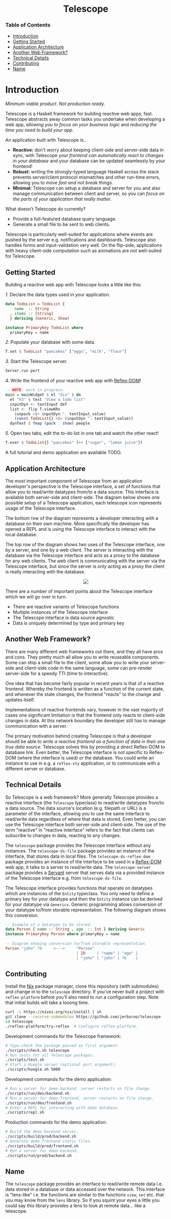 <div align="center">

# Telescope

</div>

### Table of Contents
- [Introduction](#introduction)
- [Getting Started](#getting-started)
- [Application Architecture](#application-architecture)
- [Another Web Framework?](#another-web-framework)
- [Technical Details](#technical-details)
- [Contributing](#contributing)
- [Name](#name)

# Introduction
*Minimum viable product. Not production ready.*

Telescope is a Haskell framework for building reactive web apps, fast. Telescope
abstracts away common tasks you undertake when developing a web app, *allowing
you to focus on your business logic* and *reducing the time you need to build
your app*.

An application built with Telescope is..
- **Reactive:** don't worry about keeping client-side and server-side data in
  sync, with Telescope your *frontend can automatically react to changes in your
  database* and your database can be updated seamlessly by your frontend!
- **Robust:** writing the strongly-typed language Haskell across the stack
  prevents server/client protocol mismatches and other run-time errors, allowing
  you to *move fast and not break things.*
- **Minimal:** Telescope can setup a database and server for you and also manage
  communication between client and server, so you can *focus on the parts of
  your application that really matter.*

What doesn't Telescope do currently?
- Provide a full-featured database query language.
- Generate a small file to be sent to web clients.

Telescope is particularly well-suited for applications where events are pushed
by the server e.g. notifications and dashboards. Telescope also handles forms
and input-validation very well. On the flip-side, applications with heavy
client-side computation such as animations are not well-suited for Telescope.

## Getting Started
Building a reactive web app with Telescope looks a little like this:

*1.* Declare the data types used in your application.

``` haskell
data TodoList = TodoList {
    name  :: String
  , items :: [String]
  } deriving (Generic, Show)

instance PrimaryKey TodoList where
  primaryKey = name
```

*2.* Populate your database with some data.

``` haskell
T.set $ TodoList "pancakes" ["eggs", "milk", "flour"]
```

*3.* Start the Telescope server.

``` haskell
Server.run port
```

*4.* Write the frontend of your reactive web app with
[Reflex-DOM](https://reflex-frp.org/)!

``` haskell
-- NOTE: work in progress.
main = mainWidget $ el "div" $ do
  el "h3" $ text "View a todo list"
  inputDyn <- textInput def
  list <- flip T.viewKRx
    (unpack <$> inputDyn ^. textInput_value)
    (const TodoList{} <$> (inputDyn ^. textInput_value))
  dynText $ fmap (pack . show) people
```

*5.* Open two tabs, edit the to-do list in one tab and watch the other react!

``` haskell
T.over $ TodoList{} "pancakes" (++ ["sugar", "lemon juice"])
```

A full tutorial and demo application are available TODO.
<!-- TODO: links to reflex-platform and other doc in demo/README.md -->

## Application Architecture
<!-- Core is the Telescope interface, available client & server-side. -->
The most important component of Telescope from an application developer's
perspective is the Telescope interface, a set of functions that allow you to
read/write datatypes from/to a data source. This interface is available both
server-side and client-side. The diagram below shows one possible setup of a
Telescope application, each telescope icon represents usage of the Telescope
interface.

<!-- Bottom row. -->
The bottom row of the diagram represents a developer interacting with a database
on their own machine. More specifically the developer has opened a REPL and is
using the Telescope interface to interact with the local database.

<!-- Top row, server is a proxy. -->
The top row of the diagram shows two uses of the Telescope interface, one by a
server, and one by a web client. The server is interacting with the database via
the Telescope interface and acts as a proxy to the database for any web clients.
The web client is communicating with the server via the Telescope interface, but
since the server is only acting as a proxy the client is really interacting with
the database.

<div align="center">
  <img src="diagram/diagram.png" />
</div>

There are a number of important points about the Telescope interface which we
will go over in turn.
- There are reactive variants of Telescope functions
- Multiple instances of the Telescope interface
- The Telescope interface is data source agnostic
- Data is uniquely determined by type and primary key
<!-- TODO: finish discussion about these points. -->
<!-- TODO: outline data flow, top row subscribes and reacts to data. -->

## Another Web Framework?
<!-- Many existing frameworks, pros and cons. -->
There are many different web frameworks out there, and they all have pros and
cons. They pretty much all allow you to write reuseable components. Some can
ship a small file to the client, some allow you to write your server-side and
client-side code in the same language, some can pre-render server-side for a
speedy TTI (time to interactive).

<!-- Reactive frontend is popular. -->
One idea that has become fairly popular in recent years is that of a reactive
frontend. Whereby the frontend is written as a function of the current state,
and whenever the state changes, the frontend "reacts" to the change and updates
itself.

<!-- Network is boundary of reactivity. -->
Implementations of reactive frontends vary, however in the vast majority of
cases one significant limitation is that the frontend only reacts to client-side
changes in data. At this network boundary the developer still has to manage
communication with a server.

<!-- Liberated of where/when. -->
The primary motivation behind creating Telescope is that a developer should be
able to *write a reactive frontend as a function of data in their one true data
source*. Telescope solves this by providing a direct Reflex-DOM to database
link. Even better, the Telescope interface is not specific to Reflex-DOM (where
the interface is used) or the database. You could write an instance to use in
e.g. a `reflex-vty` application, or to communicate with a different server or
database.

## Technical Details 
<!-- Reactive interface to data, data location is a parameter. -->
So Telescope is a web framework? More generally Telescope provides a reactive
interface (the `Telescope` typeclass) to read/write datatypes from/to a data
source. The data source's location (e.g. filepath or URL) is a parameter of the
interface, allowing you to use the same interface to read/write data regardless
of where that data is stored. Even better, you can use the Telescope interface
both server-side and client-side. The use of the term "reactive" in "reactive
interface" refers to the fact that clients can subscribe to changes in data,
reacting to any changes.

<!-- Various packages. -->
The `telescope` package provides the Telescope interface without any instances.
The `telescope-ds-file` package provides an instance of the interface, that
stores data in local files. The `telescope-ds-reflex-dom` package provides an
instance of the interface to be used in a [Reflex-DOM](https://reflex-frp.org/)
web app, it talks to a server to read/write data. The `telescope-server` package
provides a [Servant](https://www.servant.dev/) server that serves data via a
provided instance of the Telescope interface e.g. from `telescope-ds-file`.

<!-- Generic programming. -->
The Telescope interface provides functions that operate on datatypes which are
instances of the `Entity` typeclass. You only need to define a primary key for
your datatype and then the `Entity` instance can be derived for your datatype
via `Generics`. Generic programming allows conversion of your datatype to/from
storable representation. The following diagram shows this conversion.

``` haskell
-- Example of a datatype to be stored.
data Person { name :: String , age  :: Int } deriving Generic
instance PrimaryKey Person where primaryKey = name
  
-- Diagram showing conversion to/from storable representation.
Person "john" 70     <--->     "Person"
                               | ID     | "name" | "age" |
                               | "john" | "john" | 70    |
```

<!-- TODO: example that results in two rows. -->

## Contributing
Install the [Nix](https://nixos.org/download.html) package manager, clone this
repository (with submodules) and change in to the `telescope` directory. If
you’ve never built a project with `reflex-platform` before you'll also need to
run a configuration step. Note that initial builds will take a looong time.

``` bash
curl -L https://nixos.org/nix/install | sh
git clone --recurse-submodules https://github.com/jerbaroo/telescope
cd telescope
./reflex-platform/try-reflex  # Configure reflex-platform.
```

Development commands for the Telescope framework:

``` bash
# Type-check the package passed as first argument.
./scripts/check.sh telescope
# Run tests for all Telescope packages.
./scripts/test.sh
# Start a Hoogle server (optional port argument).
./scripts/hoogle.sh 5000
```

Development commands for the demo application:

``` bash
# Run a server for demo-backend, server restarts on file change.
./scripts/run/dev/backend.sh
# Run a server for demo-frontend, server restarts on file change.
./scripts/run/dev/frontend.sh
# Enter a REPL for interacting with demo database.
./scripts/repl.sh
```

Production commands for the demo application:

``` bash 
# Build the demo-backend server.
./scripts/build/prod/backend.sh 
# Generate demo-frontend static files.
./scripts/build/prod/frontend.sh 
# Run a server for demo-backend.
./scripts/run/prod/backend.sh
```

## Name
The `telescope` package provides an interface to read/write remote data i.e.
data stored in a database or data accessed over the network. This interface is
"lens-like" i.e. the functions are similar to the functions `view`, `set` etc.
that you may know from the `lens` library. So if you squint your eyes a little
you could say this library provides a lens to look at remote data... like a
telescope.
